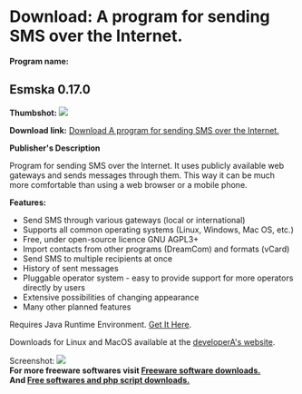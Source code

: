 # Download: A program for sending SMS over the Internet.

**Program name:**

## Esmska 0.17.0

  
**Thumbshot:** ![](http://www.freewarefiles.com/screenshot/esmska_md.jpg)   
  
**Download link:** [Download A program for sending SMS over the Internet.](http://freesoftwares.boysofts.com/Esmska_program_52553.html)  
  


**Publisher's Description**  
  


Program for sending SMS over the Internet. It uses publicly available web gateways and sends messages through them. This way it can be much more comfortable than using a web browser or a mobile phone. 

**Features:**

  * Send SMS through various gateways (local or international) 
  * Supports all common operating systems (Linux, Windows, Mac OS, etc.) 
  * Free, under open-source licence GNU AGPL3+ 
  * Import contacts from other programs (DreamCom) and formats (vCard) 
  * Send SMS to multiple recipients at once 
  * History of sent messages 
  * Pluggable operator system - easy to provide support for more operators directly by users 
  * Extensive possibilities of changing appearance 
  * Many other planned features 

Requires Java Runtime Environment. [Get It Here](http://www.java.com/en/download/manual.jsp).

Downloads for Linux and MacOS available at the [developerA's website](http://code.google.com/p/esmska/).

  
  
Screenshot: ![](http://www.freewarefiles.com/screenshot/esmska.jpg)   
**For more freeware softwares visit [Freeware software downloads.](http://freesoftwares.boysofts.com/)**   
**And [Free softwares and php script downloads.](http://www.boysofts.com/)**
